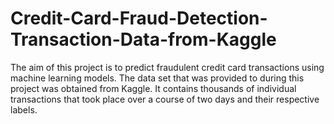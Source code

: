 # Credit-Card-Fraud-Detection-Transaction-Data-from-Kaggle
The aim of this project is to predict fraudulent credit card transactions using machine learning models.  The data set that was provided to during this project was obtained from Kaggle. It contains thousands of individual transactions that took place over a course of two days and their respective labels.
